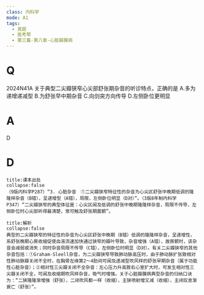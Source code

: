 ```yaml
---
class: 内科学
mode: A1
tags:
  - 真题
  - 医考帮
  - 第三篇-第八章-心脏瓣膜病
---
```


# Q
2024N41A 关于典型二尖瓣狭窄心尖部舒张期杂音的听诊特点，正确的是
A.多为递增递减型
B.为舒张早中期杂音
C.向剑突方向传导
D.左侧卧位更明显

# A
D
# D
```ad-note
title:课本出处
collapse:false
（9版内科学P287）“3. 心脏杂音　①二尖瓣狭窄特征性的杂音为心尖区舒张中晚期低调的隆隆样杂音（B错），呈递增型（A错），局限，左侧卧位明显（D对）”。（3版8年制内科学P347）“二尖瓣狭窄的典型体征是：心尖区闻及低调的舒张中晚期隆隆样杂音，局限不传导，左侧卧位时心尖部听得最清楚，常可触及舒张期震颤”。
```

```ad-summary
title:解析
collapse:false
典型的二尖瓣狭窄的特征性的杂音为心尖区舒张中晚期（B错）低调的隆隆样杂音，呈递增性，系舒张晚期心房收缩促使血液流速加快通过狭窄的瓣叶导致，杂音增强（A错），故房颤时，该杂音会减弱或消失；同时杂音局限不传导（C错），左侧卧位时明显（D对）。有关二尖瓣狭窄的其他杂音包括：①Graham-Sleell杂音，为二尖瓣狭窄导致肺动脉高压时，由于肺动脉扩张致相对性肺动脉瓣关闭不全时，在胸骨左缘第2～4肋间可闻及递减型吹风样的舒张早期杂音（属于功能性心脏杂音）；②相对性三尖瓣关闭不全杂音：左心压力升高致右心室扩大时，可发生相对性三尖瓣关闭不全，可闻及收缩期吹风样杂音，吸气时增强。关于心脏瓣膜病典型杂音的归纳口诀为：“二狭隆隆渐增强（舒张），二闭吹风都一样（收缩），主狭喷射增又减（收缩），主闭叹息渐衰亡（舒张）”。
```

